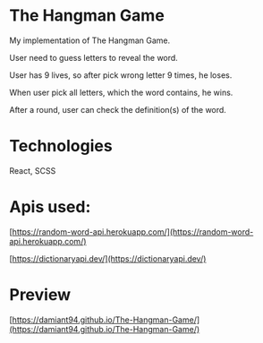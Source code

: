 # The Hangman Game
My implementation of The Hangman Game. 

User need to guess letters to reveal the word. 

User has 9 lives, so after pick wrong letter 9 times, he loses.

When user pick all letters, which the word contains, he wins.

After a round, user can check the definition(s) of the word.

# Technologies
React, SCSS

# Apis used:
[https://random-word-api.herokuapp.com/](https://random-word-api.herokuapp.com/)

[https://dictionaryapi.dev/](https://dictionaryapi.dev/)

# Preview
[https://damiant94.github.io/The-Hangman-Game/](https://damiant94.github.io/The-Hangman-Game/)
